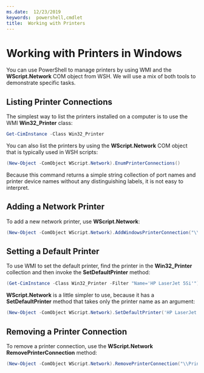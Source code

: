 ```yaml
---
ms.date:  12/23/2019
keywords:  powershell,cmdlet
title:  Working with Printers
---
```

# Working with Printers in Windows

You can use PowerShell to manage printers by using WMI and the **WScript.Network** COM object from
WSH. We will use a mix of both tools to demonstrate specific tasks.

## Listing Printer Connections

The simplest way to list the printers installed on a computer is to use the WMI **Win32_Printer**
class:

```powershell
Get-CimInstance -Class Win32_Printer
```

You can also list the printers by using the **WScript.Network** COM object that is typically used in
WSH scripts:

```powershell
(New-Object -ComObject WScript.Network).EnumPrinterConnections()
```

Because this command returns a simple string collection of port names and printer device names
without any distinguishing labels, it is not easy to interpret.

## Adding a Network Printer

To add a new network printer, use **WScript.Network**:

```powershell
(New-Object -ComObject WScript.Network).AddWindowsPrinterConnection("\\Printserver01\Xerox5")
```

## Setting a Default Printer

To use WMI to set the default printer, find the printer in the **Win32_Printer** collection and then
invoke the **SetDefaultPrinter** method:

```powershell
(Get-CimInstance -Class Win32_Printer -Filter "Name='HP LaserJet 5Si'").SetDefaultPrinter()
```

**WScript.Network** is a little simpler to use, because it has a **SetDefaultPrinter** method that
takes only the printer name as an argument:

```powershell
(New-Object -ComObject WScript.Network).SetDefaultPrinter('HP LaserJet 5Si')
```

## Removing a Printer Connection

To remove a printer connection, use the **WScript.Network RemovePrinterConnection** method:

```powershell
(New-Object -ComObject WScript.Network).RemovePrinterConnection("\\Printserver01\Xerox5")
```
